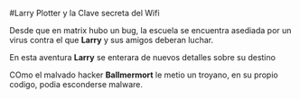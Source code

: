 #Larry Plotter y la Clave secreta del Wifi

Desde que en matrix hubo un bug, la escuela se encuentra asediada por un virus contra 
el que **Larry** y sus amigos deberan luchar.

En esta aventura **Larry** se enterara de nuevos detalles sobre su destino

COmo el malvado hacker **Ballmermort** le metio un troyano, en su propio codigo, podia esconderse malware.


